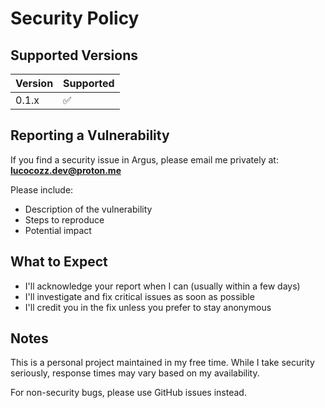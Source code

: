 # Security Policy

## Supported Versions

| Version | Supported          |
| ------- | ------------------ |
| 0.1.x   | :white_check_mark: |

## Reporting a Vulnerability

If you find a security issue in Argus, please email me privately at:
**lucocozz.dev@proton.me**

Please include:
- Description of the vulnerability
- Steps to reproduce
- Potential impact

## What to Expect

- I'll acknowledge your report when I can (usually within a few days)
- I'll investigate and fix critical issues as soon as possible
- I'll credit you in the fix unless you prefer to stay anonymous

## Notes

This is a personal project maintained in my free time. While I take security seriously, response times may vary based on my availability.

For non-security bugs, please use GitHub issues instead.